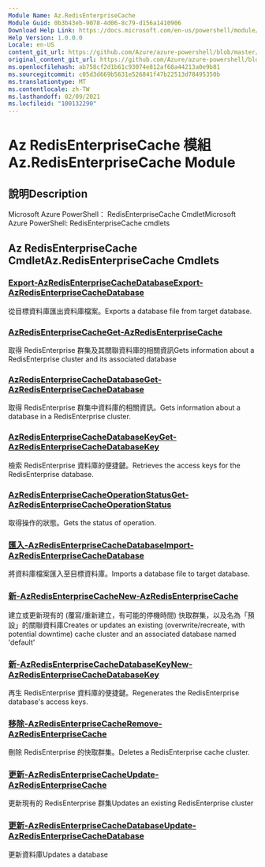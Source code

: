 ```yaml
---
Module Name: Az.RedisEnterpriseCache
Module Guid: 0b3b43eb-9078-4d06-8c79-d156a1410906
Download Help Link: https://docs.microsoft.com/en-us/powershell/module/az.redisenterprisecache
Help Version: 1.0.0.0
Locale: en-US
content_git_url: https://github.com/Azure/azure-powershell/blob/master/src/RedisEnterpriseCache/help/Az.RedisEnterpriseCache.md
original_content_git_url: https://github.com/Azure/azure-powershell/blob/master/src/RedisEnterpriseCache/help/Az.RedisEnterpriseCache.md
ms.openlocfilehash: ab758cf2d1b61c93074e812af68a44213a0e9b81
ms.sourcegitcommit: c05d3d669b5631e526841f47b22513d78495350b
ms.translationtype: MT
ms.contentlocale: zh-TW
ms.lasthandoff: 02/09/2021
ms.locfileid: "100132290"
---
```

# <span data-ttu-id="9a9da-101">Az RedisEnterpriseCache 模組</span><span class="sxs-lookup"><span data-stu-id="9a9da-101">Az.RedisEnterpriseCache Module</span></span>
## <span data-ttu-id="9a9da-102">說明</span><span class="sxs-lookup"><span data-stu-id="9a9da-102">Description</span></span>
<span data-ttu-id="9a9da-103">Microsoft Azure PowerShell： RedisEnterpriseCache Cmdlet</span><span class="sxs-lookup"><span data-stu-id="9a9da-103">Microsoft Azure PowerShell: RedisEnterpriseCache cmdlets</span></span>

## <span data-ttu-id="9a9da-104">Az RedisEnterpriseCache Cmdlet</span><span class="sxs-lookup"><span data-stu-id="9a9da-104">Az.RedisEnterpriseCache Cmdlets</span></span>
### [<span data-ttu-id="9a9da-105">Export-AzRedisEnterpriseCacheDatabase</span><span class="sxs-lookup"><span data-stu-id="9a9da-105">Export-AzRedisEnterpriseCacheDatabase</span></span>](Export-AzRedisEnterpriseCacheDatabase.md)
<span data-ttu-id="9a9da-106">從目標資料庫匯出資料庫檔案。</span><span class="sxs-lookup"><span data-stu-id="9a9da-106">Exports a database file from target database.</span></span>

### [<span data-ttu-id="9a9da-107">AzRedisEnterpriseCache</span><span class="sxs-lookup"><span data-stu-id="9a9da-107">Get-AzRedisEnterpriseCache</span></span>](Get-AzRedisEnterpriseCache.md)
<span data-ttu-id="9a9da-108">取得 RedisEnterprise 群集及其關聯資料庫的相關資訊</span><span class="sxs-lookup"><span data-stu-id="9a9da-108">Gets information about a RedisEnterprise cluster and its associated database</span></span>

### [<span data-ttu-id="9a9da-109">AzRedisEnterpriseCacheDatabase</span><span class="sxs-lookup"><span data-stu-id="9a9da-109">Get-AzRedisEnterpriseCacheDatabase</span></span>](Get-AzRedisEnterpriseCacheDatabase.md)
<span data-ttu-id="9a9da-110">取得 RedisEnterprise 群集中資料庫的相關資訊。</span><span class="sxs-lookup"><span data-stu-id="9a9da-110">Gets information about a database in a RedisEnterprise cluster.</span></span>

### [<span data-ttu-id="9a9da-111">AzRedisEnterpriseCacheDatabaseKey</span><span class="sxs-lookup"><span data-stu-id="9a9da-111">Get-AzRedisEnterpriseCacheDatabaseKey</span></span>](Get-AzRedisEnterpriseCacheDatabaseKey.md)
<span data-ttu-id="9a9da-112">檢索 RedisEnterprise 資料庫的便捷鍵。</span><span class="sxs-lookup"><span data-stu-id="9a9da-112">Retrieves the access keys for the RedisEnterprise database.</span></span>

### [<span data-ttu-id="9a9da-113">AzRedisEnterpriseCacheOperationStatus</span><span class="sxs-lookup"><span data-stu-id="9a9da-113">Get-AzRedisEnterpriseCacheOperationStatus</span></span>](Get-AzRedisEnterpriseCacheOperationStatus.md)
<span data-ttu-id="9a9da-114">取得操作的狀態。</span><span class="sxs-lookup"><span data-stu-id="9a9da-114">Gets the status of operation.</span></span>

### [<span data-ttu-id="9a9da-115">匯入-AzRedisEnterpriseCacheDatabase</span><span class="sxs-lookup"><span data-stu-id="9a9da-115">Import-AzRedisEnterpriseCacheDatabase</span></span>](Import-AzRedisEnterpriseCacheDatabase.md)
<span data-ttu-id="9a9da-116">將資料庫檔案匯入至目標資料庫。</span><span class="sxs-lookup"><span data-stu-id="9a9da-116">Imports a database file to target database.</span></span>

### [<span data-ttu-id="9a9da-117">新-AzRedisEnterpriseCache</span><span class="sxs-lookup"><span data-stu-id="9a9da-117">New-AzRedisEnterpriseCache</span></span>](New-AzRedisEnterpriseCache.md)
<span data-ttu-id="9a9da-118">建立或更新現有的 (覆寫/重新建立，有可能的停機時間) 快取群集，以及名為「預設」的關聯資料庫</span><span class="sxs-lookup"><span data-stu-id="9a9da-118">Creates or updates an existing (overwrite/recreate, with potential downtime) cache cluster and an associated database named 'default'</span></span>

### [<span data-ttu-id="9a9da-119">新-AzRedisEnterpriseCacheDatabaseKey</span><span class="sxs-lookup"><span data-stu-id="9a9da-119">New-AzRedisEnterpriseCacheDatabaseKey</span></span>](New-AzRedisEnterpriseCacheDatabaseKey.md)
<span data-ttu-id="9a9da-120">再生 RedisEnterprise 資料庫的便捷鍵。</span><span class="sxs-lookup"><span data-stu-id="9a9da-120">Regenerates the RedisEnterprise database's access keys.</span></span>

### [<span data-ttu-id="9a9da-121">移除-AzRedisEnterpriseCache</span><span class="sxs-lookup"><span data-stu-id="9a9da-121">Remove-AzRedisEnterpriseCache</span></span>](Remove-AzRedisEnterpriseCache.md)
<span data-ttu-id="9a9da-122">刪除 RedisEnterprise 的快取群集。</span><span class="sxs-lookup"><span data-stu-id="9a9da-122">Deletes a RedisEnterprise cache cluster.</span></span>

### [<span data-ttu-id="9a9da-123">更新-AzRedisEnterpriseCache</span><span class="sxs-lookup"><span data-stu-id="9a9da-123">Update-AzRedisEnterpriseCache</span></span>](Update-AzRedisEnterpriseCache.md)
<span data-ttu-id="9a9da-124">更新現有的 RedisEnterprise 群集</span><span class="sxs-lookup"><span data-stu-id="9a9da-124">Updates an existing RedisEnterprise cluster</span></span>

### [<span data-ttu-id="9a9da-125">更新-AzRedisEnterpriseCacheDatabase</span><span class="sxs-lookup"><span data-stu-id="9a9da-125">Update-AzRedisEnterpriseCacheDatabase</span></span>](Update-AzRedisEnterpriseCacheDatabase.md)
<span data-ttu-id="9a9da-126">更新資料庫</span><span class="sxs-lookup"><span data-stu-id="9a9da-126">Updates a database</span></span>

